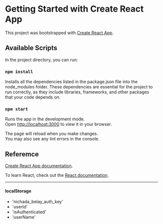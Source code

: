 # Getting Started with Create React App

This project was bootstrapped with [Create React App](https://github.com/facebook/create-react-app).

## Available Scripts

In the project directory, you can run:

### `npm install`

Installs all the dependencies listed in the package.json file into the node_modules folder. These dependencies are essential for the project to run correctly, as they include libraries, frameworks, and other packages that your code depends on.

### `npm start`

Runs the app in the development mode.\
Open [http://localhost:3000](http://localhost:3000) to view it in your browser.

The page will reload when you make changes.\
You may also see any lint errors in the console.

## Referemce

[Create React App documentation](https://facebook.github.io/create-react-app/docs/getting-started).

To learn React, check out the [React documentation](https://reactjs.org/).

----------------

#### localStorage
- 'nichada_belay_auth_key'
- 'userId'
- 'isAuthenticated'
- 'userName'
